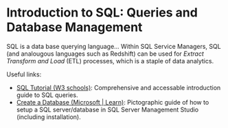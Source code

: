 # Introduction to SQL: Queries and Database Management

SQL is a data base querying language...
Within SQL Service Managers, SQL (and analougous languages such as Redshift) can be used for _Extract Transform and Load_ (ETL) processes, which is a staple of data analytics.

Useful links:
- [SQL Tutorial (W3 schools)](https://www.w3schools.com/sql/default.asp): Comprehensive and accessable introduction guide to SQL queries.
- [Create a Database (Microsoft | Learn)](https://learn.microsoft.com/en-us/sql/relational-databases/databases/create-a-database?view=sql-server-ver16): Pictographic guide of how to setup a SQL server/database in SQL Server Management Studio (including installation).